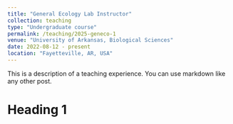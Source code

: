 ```yaml
---
title: "General Ecology Lab Instructor"
collection: teaching
type: "Undergraduate course"
permalink: /teaching/2025-geneco-1
venue: "University of Arkansas, Biological Sciences"
date: 2022-08-12 - present
location: "Fayetteville, AR, USA"
---
```


This is a description of a teaching experience. You can use markdown like any other post.

Heading 1
======

